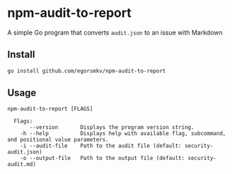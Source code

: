 # npm-audit-to-report

A simple Go program that converts `audit.json` to an issue with Markdown

## Install

```bash
go install github.com/egorsmkv/npm-audit-to-report
```

## Usage

```
npm-audit-to-report [FLAGS]

  Flags:
       --version       Displays the program version string.
    -h --help          Displays help with available flag, subcommand, and positional value parameters.
    -i --audit-file    Path to the audit file (default: security-audit.json)
    -o --output-file   Path to the output file (default: security-audit.md)
```

